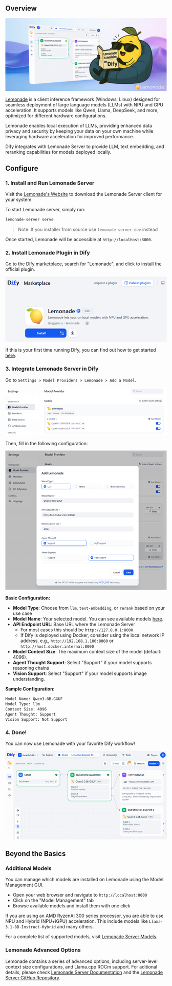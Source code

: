 ## Overview

![](./_assets/lemonade-banner.png)

[Lemonade](https://github.com/lemonade-sdk/lemonade) is a client inference framework (Windows, Linux) designed for seamless deployment of large language models (LLMs) with NPU and GPU acceleration. It supports models like Qwen, Llama, DeepSeek, and more, optimized for different hardware configurations.

Lemonade enables local execution of LLMs, providing enhanced data privacy and security by keeping your data on your own machine while leveraging hardware acceleration for improved performance.

Dify integrates with Lemonade Server to provide LLM, text embedding, and reranking capabilities for models deployed locally.

## Configure

### 1. Install and Run Lemonade Server

Visit the [Lemonade's Website](https://lemonade-server.ai/) to download the Lemonade Server client for your system.

To start Lemonade server, simply run:

```bash
lemonade-server serve
```
> Note: If you installer from source use `lemonade-server-dev` instead

Once started, Lemonade will be accessible at `http://localhost:8000`.


### 2. Install Lemonade Plugin in Dify

Go to the [Dify marketplace](https://marketplace.dify.ai/plugins/langgenius/lemonade), search for "Lemonade", and click to install the official plugin.

![](./_assets/lemonade-01.png)

If this is your first time running Dify, you can find out how to get started [here](https://docs.dify.ai/en/getting-started/install-self-hosted/readme).

### 3. Integrate Lemonade Server in Dify

Go to `Settings > Model Providers > Lemonade > Add a Model`.

![](./_assets/lemonade-02.png)

Then, fill in the following configuration:

![](./_assets/lemonade-03.png)

**Basic Configuration:**
- **Model Type**: Choose from `llm`, `text-embedding`, or `rerank` based on your use case
- **Model Name**: Your selected model. You can see available models [here](https://lemonade-server.ai/docs/server/server_models/).
- **API Endpoint URL**: Base URL where the Lemonade Server
  - For most cases this should be `http://127.0.0.1:8000`
  - If Dify is deployed using Docker, consider using the local network IP address, e.g., `http://192.168.1.100:8000` or `http://host.docker.internal:8000`
- **Model Context Size**: The maximum context size of the model (default: 4096).
- **Agent Thought Support**: Select "Support" if your model supports reasoning chains
- **Vision Support**: Select "Support" if your model supports image understanding.

**Sample Configuration:**
```
Model Name: Qwen3-8B-GGUF
Model Type: llm
Context Size: 4096
Agent Thought: Support
Vision Support: Not Support
```

### 4. Done!
You can now use Lemonade with your favorite Dify workflow!

![](./_assets/lemonade-04.png)

## Beyond the Basics

### Additional Models

You can manage which models are installed on Lemonade using the Model Management GUI.
- Open your web browser and navigate to `http://localhost:8000`
- Click on the "Model Management" tab
- Browse available models and install them with one click

If you are using an AMD RyzenAI 300 series processor, you are able to use NPU and Hybrid (NPU+iGPU) acceleration. This include models like `Llama-3.1-8B-Instruct-Hybrid` and many others.

For a complete list of supported models, visit [Lemonade Server Models](https://lemonade-server.ai/docs/server/server_models/).

### Lemonade Advanced Options

Lemonade contains a series of advanced options, including server-level context size configurations, and Llama.cpp ROCm support. For aditional details, please check [Lemonade Server Documentation](https://lemonade-server.ai/docs/) and the [Lemonade Server GitHub Repository](https://github.com/lemonade-sdk/lemonade).

